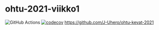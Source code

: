 # ohtu-2021-viikko1
![GitHub Actions](https://github.com/J-Uhero/ohtu-2021-viikko1/workflows/CI/badge.svg)
[![codecov](https://codecov.io/gh/J-Uhero/ohtu-2021-viikko1/branch/main/graph/badge.svg?token=LL44JJJM6M)](https://codecov.io/gh/J-Uhero/ohtu-2021-viikko1)
https://github.com/J-Uhero/ohtu-kevat-2021
